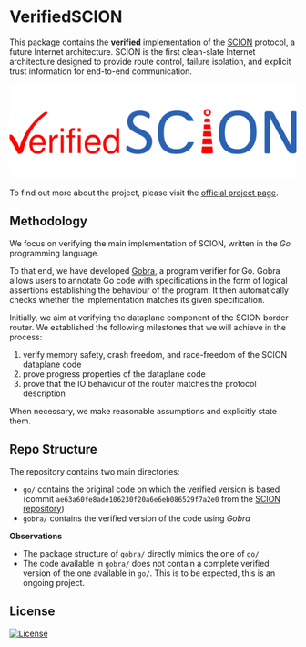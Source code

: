 # VerifiedSCION

This package contains the **verified** implementation of the
[SCION](http://www.scion-architecture.net) protocol, a future Internet architecture.
SCION is the first
clean-slate Internet architecture designed to provide route control, failure
isolation, and explicit trust information for end-to-end communication.

![VerifiedSCION sticker](./logo.png)

To find out more about the project, please visit the [official project page](https://www.pm.inf.ethz.ch/research/verifiedscion.html).

## Methodology
We focus on verifying the main implementation of SCION, written in the *Go* programming language.

To that end, we have developed [Gobra](https://www.pm.inf.ethz.ch/research/gobra.html), a program verifier for Go. Gobra allows users to annotate Go code with specifications in the form of logical assertions establishing the behaviour of the program. 
It then automatically checks whether the implementation matches its given specification.

Initially, we aim at verifying the dataplane component of the SCION border router. We established the following milestones that we 
will achieve in the process:
1. verify memory safety, crash freedom, and race-freedom of the SCION dataplane code
2. prove progress properties of the dataplane code 
3. prove that the IO behaviour of the router matches the protocol description

When necessary, we make reasonable assumptions and explicitly state them.

## Repo Structure
The repository contains two main directories:
- `go/` contains the original code on which the verified version is based (commit `ae63a60fe8ade106230f20a6e6eb086529f7a2e0` from the [SCION repository](https://github.com/scionproto/scion))
- `gobra/` contains the verified version of the code using *Gobra*

**Observations**
- The package structure of `gobra/` directly mimics the one of `go/`
- The code available in `gobra/` does not contain a complete verified version of the one available in `go/`. This is to be expected, this is an ongoing project.

## License
[![License](https://img.shields.io/github/license/scionproto/scion.svg?maxAge=2592000)](https://github.com/scionproto/scion/blob/master/LICENSE)

